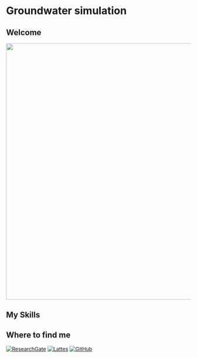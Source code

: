 # Groundwater simulation 
## Welcome
<div align="center">
<img src="https://github.com/Feraul/Feraul.github.io/assets/9256110/daa094f7-517e-4f80-a391-48fad44d1457" width="700px" />
</div>

## My Skills


## Where to find me
[![ResearchGate](https://img.shields.io/badge/-username-blue?style=flat-square&logo=Linkedin&logoColor=white&link=LINK-DO-SEU-LINKEDIN)](LINK-DO-SEU-LINKEDIN)
[![Lattes](https://img.shields.io/badge/-seuemail@email.com-006bed?style=flat-square&logo=Gmail&logoColor=white&link=mailto:SEU-EMAIL)](mailto:SEU-EMAIL)
[![GitHub](https://img.shields.io/github/followers/iuricode?label=follow&style=social)](https://github.com/Feraul)
